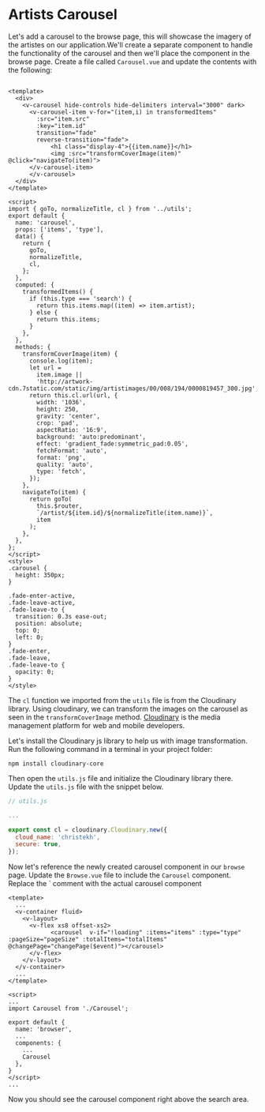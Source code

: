 # Artists Carousel

Let's add a carousel to the browse page, this will showcase the imagery of the artistes on our application.We'll create a separate component to handle the functionality of the carousel and then we'll place the component in the browse page. Create a file called `Carousel.vue` and update the contents with the following:

```vue

<template>
  <div>
    <v-carousel hide-controls hide-delimiters interval="3000" dark>
      <v-carousel-item v-for="(item,i) in transformedItems" 
        :src="item.src" 
        :key="item.id"
        transition="fade"
        reverse-transition="fade">
		    <h1 class="display-4">{{item.name}}</h1>
		    <img :src="transformCoverImage(item)"  @click="navigateTo(item)">  	     
      </v-carousel-item>
	  </v-carousel>
  </div>
</template>

<script>
import { goTo, normalizeTitle, cl } from '../utils';
export default {
  name: 'carousel',
  props: ['items', 'type'],
  data() {
    return {
      goTo,
      normalizeTitle,
      cl,
    };
  },
  computed: {
    transformedItems() {
      if (this.type === 'search') {
        return this.items.map((item) => item.artist);
      } else {
        return this.items;
      }
    },
  },
  methods: {
    transformCoverImage(item) {
      console.log(item);
      let url =
        item.image ||
        'http://artwork-cdn.7static.com/static/img/artistimages/00/008/194/0000819457_300.jpg';
      return this.cl.url(url, {
        width: '1036',
        height: 250,
        gravity: 'center',
        crop: 'pad',
        aspectRatio: '16:9',
        background: 'auto:predominant',
        effect: 'gradient_fade:symmetric_pad:0.05',
        fetchFormat: 'auto',
        format: 'png',
        quality: 'auto',
        type: 'fetch',
      });
    },
    navigateTo(item) {
      return goTo(
        this.$router,
        `/artist/${item.id}/${normalizeTitle(item.name)}`,
        item
      );
    },
  },
};
</script>
<style>
.carousel {
  height: 350px;
}

.fade-enter-active,
.fade-leave-active,
.fade-leave-to {
  transition: 0.3s ease-out;
  position: absolute;
  top: 0;
  left: 0;
}
.fade-enter,
.fade-leave,
.fade-leave-to {
  opacity: 0;
}
</style>
```

The `cl` function we imported from the `utils` file is from the Cloudinary library. Using cloudinary, we can transform the images on the carousel as seen in the `transformCoverImage` method. [Cloudinary](cloudinary.com) is the media management platform for web and mobile developers.

Let's install the Cloudinary js library to help us with image transformation. Run the following command in a terminal in your project folder:

```
npm install cloudinary-core
```

Then open the `utils.js` file and initialize the Cloudinary library there. Update the `utils.js` file with the snippet below.

```javascript
// utils.js

...

export const cl = cloudinary.Cloudinary.new({
  cloud_name: 'christekh',
  secure: true,
});
```

Now let's reference the newly created carousel component in our `browse` page. Update the `Browse.vue` file to include the `Carousel` component. Replace the `<!-- place carousel here --> comment with the actual carousel component

```vue
<template>
  ...
  <v-container fluid>
    <v-layout>
      <v-flex xs8 offset-xs2>
            <carousel  v-if="!loading" :items="items" :type="type" :pageSize="pageSize" :totalItems="totalItems" @changePage="changePage($event)"></carousel>         
      </v-flex>
    </v-layout>
  </v-container>
  ...
</template>

<script>
...
import Carousel from './Carousel';

export default {
  name: 'browser',
  ...
  components: {
    ...
    Carousel
  }, 
}
</script>
...
```

Now you should see the carousel component right above the search area.
